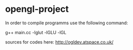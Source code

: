 # opengl-project

In order to compile programms use the following command:

g++ main.cc -lglut -lGLU -lGL

sources for codes here: http://ogldev.atspace.co.uk/
